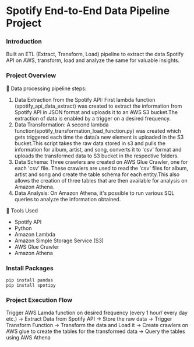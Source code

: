 # Spotify End-to-End Data Pipeline Project

### Introduction
Built an ETL (Extract, Transform, Load) pipeline to extract the data Spotify API on AWS, transform, load and analyze the same for valuable insights. 

### Project Overview

🔸 Data processing pipeline steps:

1. Data Extraction from the Spotify API:
   First lambda function (spotify_api_data_extract) was created to extract the information from Spotify API in JSON format and uploads it to an AWS S3 bucket.The extraction of data is 
   enabled by a trigger on a desired frequency.
2. Data Transformation:
   A second lambda function(spotify_transformation_load_function.py) was created which gets triggered each time the data/a new element is uploaded in the S3 bucket.This script takes the 
   raw data stored in s3 and pulls the information for album, artist, and song, converts it to 'csv' format and uploads the transformed data to S3 bucket in the respective folders.
3. Data Schema:
   Three crawlers are created on AWS Glue Crawler, one for each 'csv' file. These crawlers are used to read the 'csv' files for album, artist and song and create the table schema for 
   each entity.This also allows the creation of three tables that are then available for analysis on Amazon Athena.
4. Data Analysis: On Amazon Athena, it's possible to run various SQL queries to analyze the information obtained.

🔸 Tools Used 

- Spotify API 
- Python 
- Amazon Lambda 
- Amazon Simple Storage Service (S3) 
- AWS Glue Crawler 
- Amazon Athena

### Install Packages
```
pip install pandas
pip install spotipy
```

### Project Execution Flow

Trigger AWS Lamda function on desired frequency (every 1 hour/ every day etc.) -> Extract Data from Spotify API -> Store the raw data -> Trigger Transform Function -> Transform the data and Load it -> Create crawlers on AWS glue to create the tables for the transformed data -> Query the tables using AWS Athena


